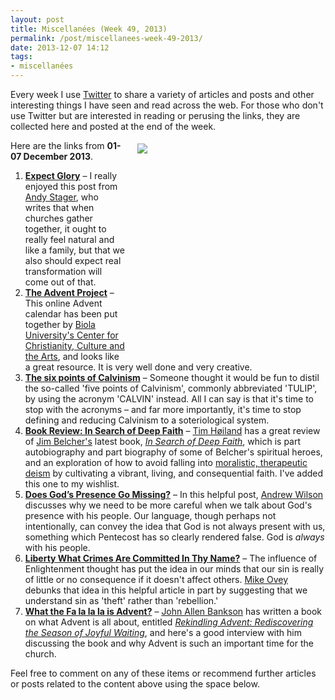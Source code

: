```yaml
---
layout: post
title: Miscellanées (Week 49, 2013)
permalink: /post/miscellanees-week-49-2013/
date: 2013-12-07 14:12
tags:
- miscellanées
---
```

Every week I use <a href="http://twitter.com/jakebelder">Twitter</a> to share a variety of articles and posts and other interesting things I have seen and read across the web. For those who don't use Twitter but are interested in reading or perusing the links, they are collected here and posted at the end of the week.

<div style="float: right; margin: 5px 1px 0px 20px; width: 300px; height: 345px;"><img src="https://dl.dropboxusercontent.com/u/3897986/Jake%20Blog%20Images/Advent-candle.jpg"></div>
Here are the links from <strong>01-07 December 2013</strong>.

<ol>
<li><strong><a href="http://bit.ly/18V1WQ0">Expect Glory</a></strong> – I really enjoyed this post from <a href="http://twitter.com/ARStager">Andy Stager</a>, who writes that when churches gather together, it ought to really feel natural and like a family, but that we also should expect real transformation will come out of that.</li>

<li><strong><a href="http://bit.ly/1gATYgE">The Advent Project</a></strong> – This online Advent calendar has been put together by <a href="http://ccca.biola.edu/">Biola University's Center for Christianity, Culture and the Arts</a>, and looks like a great resource. It is very well done and very creative.</li>

<li><strong><a href="http://bit.ly/18dXWte">The six points of Calvinism</a></strong> – Someone thought it would be fun to distil the so-called 'five points of Calvinism', commonly abbreviated 'TULIP', by using the acronym 'CALVIN' instead. All I can say is that it's time to stop with the acronyms – and far more importantly, it's time to stop defining and reducing Calvinism to a soteriological system.</li>

<li><strong><a href="http://bit.ly/187Dzjx">Book Review: In Search of Deep Faith</a></strong> – <a href="http://twitter.com/tjhoiland">Tim Høiland</a> has a great review of <a href="http://twitter.com/JimBelcher">Jim Belcher's</a> latest book, <a href="http://www.amazon.co.uk/gp/product/0830837744/ref=as_li_qf_sp_asin_il_tl?ie=UTF8&camp=1634&creative=6738&creativeASIN=0830837744&linkCode=as2&tag=jakebeldercom-21"><em>In Search of Deep Faith</em></a>, which is part autobiography and part biography of some of Belcher's spiritual heroes, and an exploration of how to avoid falling into <a href="http://en.wikipedia.org/wiki/Moralistic_therapeutic_deism">moralistic, therapeutic deism</a> by cultivating a vibrant, living, and consequential faith. I've added this one to my wishlist.</li>

<li><strong><a href="http://bit.ly/190zVqb">Does God’s Presence Go Missing?</a></strong> – In this helpful post, <a href="http://twitter.com/AJWTheology">Andrew Wilson</a> discusses why we need to be more careful when we talk about God's presence with his people. Our language, though perhaps not intentionally, can convey the idea that God is not always present with us, something which Pentecost has so clearly rendered false. God is <em>always</em> with his people.</li>

<li><strong><a href="http://bit.ly/1eSMUe1">Liberty What Crimes Are Committed In Thy Name?</a></strong> – The influence of Enlightenment thought has put the idea in our minds that our sin is really of little or no consequence if it doesn't affect others. <a href="http://www.oakhill.ac.uk/teaching_staff/mike_ovey.html">Mike Ovey</a> debunks that idea in this helpful article in part by suggesting that we understand sin as 'theft' rather than 'rebellion.'</li>

<li><strong><a href="http://bit.ly/1iFldeh">What the Fa la la la is Advent?</a></strong> – <a href="http://twitter.com/KnowTea">John Allen Bankson</a> has written a book on what Advent is all about, entitled <a href="http://www.amazon.co.uk/gp/product/1937063844/ref=as_li_qf_sp_asin_il_tl?ie=UTF8&camp=1634&creative=6738&creativeASIN=1937063844&linkCode=as2&tag=jakebeldercom-21"><em>Rekindling Advent: Rediscovering the Season of Joyful Waiting</em></a>, and here's a good interview with him discussing the book and why Advent is such an important time for the church.</li>
</ol>

Feel free to comment on any of these items or recommend further articles or posts related to the content above using the space below.

